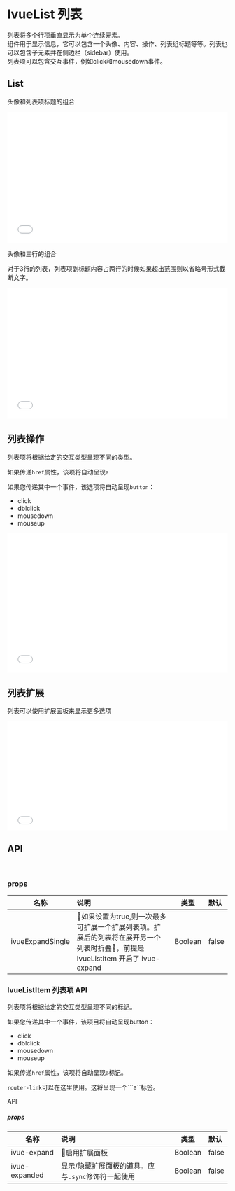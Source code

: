 # IvueList 列表

列表将多个行项垂直显示为单个连续元素。    
组件用于显示信息，它可以包含一个头像、内容、操作、列表组标题等等。列表也可以包含子元素并在侧边栏（sidebar）使用。     
列表项可以包含交互事件，例如click和mousedown事件。

## List

头像和列表项标题的组合

<iframe width="100%" height="300" src="//jsfiddle.net/qq282126990/xad4hv7w/embedded/result,html/" allowfullscreen="allowfullscreen" allowpaymentrequest frameborder="0"></iframe>

头像和三行的组合

对于3行的列表，列表项副标题内容占两行的时候如果超出范围则以省略号形式截断文字。
<iframe width="100%" height="300" src="//jsfiddle.net/qq282126990/hoyf1mpw/1/embedded/result,html/" allowfullscreen="allowfullscreen" allowpaymentrequest frameborder="0"></iframe>

## 列表操作

列表项将根据给定的交互类型呈现不同的类型。    

如果传递```href```属性，该项将自动呈现```a```

如果您传递其中一个事件，该选项将自动呈现```button```：

* click
* dblclick
* mousedown
* mouseup

<iframe width="100%" height="320" src="//jsfiddle.net/qq282126990/y93fdqLc/embedded/result,html/" allowfullscreen="allowfullscreen" allowpaymentrequest frameborder="0"></iframe>

## 列表扩展

列表可以使用扩展面板来显示更多选项

<iframe width="100%" height="250" src="//jsfiddle.net/qq282126990/14e9jdst/embedded/result,html/" allowfullscreen="allowfullscreen" allowpaymentrequest frameborder="0"></iframe>


## API
<br>

### props    

| 名称             | 说明                                                                                                                          | 类型    | 默认  |
| ---------------- | :---------------------------------------------------------------------------------------------------------------------------- | ------- | :---- |
| ivueExpandSingle | 如果设置为true,则一次最多可扩展一个扩展列表项。扩展后的列表将在展开另一个列表时折叠，前提是 IvueListItem 开启了 ivue-expand | Boolean | false |


### IvueListItem 列表项 API

列表项将根据给定的交互类型呈现不同的标记。      

如果您传递其中一个事件，该项目将自动呈现button：
* click   
* dblclick   
* mousedown   
* mouseup    

如果传递```href```属性，该项将自动呈现```a```标记。    

```router-link```可以在这里使用。这将呈现一个```a``标签。

API

##### props      

| 名称          | 说明                                                   | 类型    | 默认  |
| ------------- | :----------------------------------------------------- | ------- | :---- |
| ivue-expand   | 启用扩展面板                                          | Boolean | false |
| ivue-expanded | 显示/隐藏扩展面板的道具。应与```.sync```修饰符一起使用 | Boolean | false |
